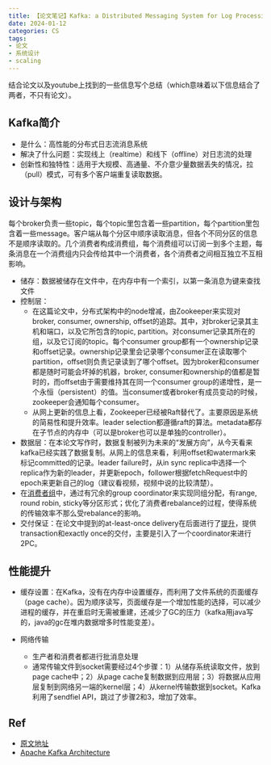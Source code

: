 ```yaml
---
title: 【论文笔记】Kafka: a Distributed Messaging System for Log Processing
date: 2024-01-12
categories: CS
tags:
- 论文
- 系统设计
- scaling
---
```


结合论文以及youtube上找到的一些信息写个总结（which意味着以下信息结合了两者，不只有论文）。

## Kafka简介

- 是什么：高性能的分布式日志流消息系统
- 解决了什么问题：实现线上（realtime）和线下（offline）对日志流的处理
- 创新性和独特性：适用于大规模、高通量、不介意少量数据丢失的情况，拉（pull）模式，可有多个客户端重复读取数据。


## 设计与架构

每个broker负责一些topic，每个topic里包含着一些partition，每个partition里包含着一些message。客户端从每个分区中顺序读取消息，但各个不同分区的信息不是顺序读取的。几个消费者构成消费组，每个消费组可以订阅一到多个主题，每条消息在一个消费组内只会传给其中一个消费者，各个消费者之间相互独立不互相影响。

- 储存：数据被储存在文件中，在内存中有一个索引，以第一条消息为键来查找文件
- 控制层：
  - 在这篇论文中，分布式架构中的node增减，由Zookeeper来实现对broker, consumer, ownership, offset的追踪。其中，对broker记录其主机和端口，以及它所包含的topic, partition。对consumer记录其所在的组，以及它订阅的topic。每个consumer group都有一个ownership记录和offset记录。ownership记录里会记录哪个consumer正在读取哪个partition，offset则负责记录读到了哪个offset。因为broker和consumer都是随时可能会坏掉的机器，broker, consumer和ownership的值都是暂时的，而offset由于需要维持其在同一个consumer group的递增性，是一个永恒（persistent）的值。当consumer或者broker有成员变动的时候，zookeeper会通知每个consumer。
  - 从网上更新的信息上看，Zookeeper已经被Raft替代了。主要原因是系统的简易性和提升效率。leader selection都遵循raft的算法。metadata都存在子节点的内存中（可以是broker也可以是单独的controller）。
- 数据层：在本论文写作时，数据复制被列为未来的“发展方向”，从今天看来kafka已经实践了数据复制。从网上的信息来看，利用offset和watermark来标记committed的记录。leader failure时，从in sync replica中选择一个replica作为新的leader，并更新epoch，follower根据fetchRequest中的epoch来更新自己的log（建议看视频，视频中说的比较清楚）。
- 在[消费者组](https://www.youtube.com/watch?v=ovdSOIXSyzI&list=PLa7VYi0yPIH14oEOfwbcE9_gM5lOZ4ICN&index=7)中，通过有冗余的group coordinator来实现同组分配，有range, round robin, sticky等分区形式；优化了消费者rebalance的过程，使得系统的传输效率不那么受rebalance的影响。
- 交付保证：在论文中提到的at-least-once delivery在后面进行了[提升](https://www.youtube.com/watch?v=Ki2D2o9aVl8&list=PLa7VYi0yPIH14oEOfwbcE9_gM5lOZ4ICN&index=10)，提供transaction和exactly once的交付，主要是引入了一个coordinator来进行2PC。


## 性能提升

- 缓存设置：在Kafka，没有在内存中设置缓存，而利用了文件系统的页面缓存（page cache）。因为顺序读写，页面缓存是一个增加性能的选择，可以减少进程的缓存，并在重启时无需被重建，还减少了GC的压力（kafka用java写的，java的gc在堆内数据增多时性能变差）。

- 网络传输
  - 生产者和消费者都进行批消息处理
  - 通常传输文件到socket需要经过4个步骤：1）从储存系统读取文件，放到page cache中；2）从page cache复制数据到应用层；3）将数据从应用层复制到网络另一端的kernel层；4）从kernel传输数据到socket。Kafka利用了sendfiel API，跳过了步骤2和3，增加了效率。


## Ref
- [原文地址](https://notes.stephenholiday.com/Kafka.pdf)
- [Apache Kafka Architecture](https://www.youtube.com/playlist?list=PLa7VYi0yPIH14oEOfwbcE9_gM5lOZ4ICN)